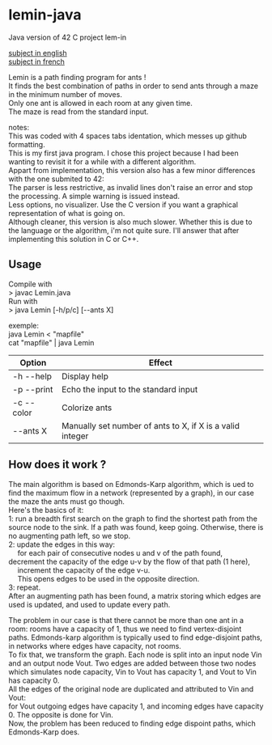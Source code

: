 # lemin-java
Java version of 42 C project lem-in

[subject in english](https://github.com/BNNJ/lemin-java/blob/master/subject/lem-in.en.pdf)\
[subject in french](https://github.com/BNNJ/lemin-java/blob/master/subject/lem-in.fr.pdf)

Lemin is a path finding program for ants !\
It finds the best combination of paths in order to send ants through a maze in the minimum number of moves.\
Only one ant is allowed in each room at any given time.\
The maze is read from the standard input.

notes:\
This was coded with 4 spaces tabs identation, which messes up github formatting.\
This is my first java program. I chose this project because I had been wanting to revisit it for a while with a different algorithm.\
Appart from implementation, this version also has a few minor differences with the one submited to 42:\
The parser is less restrictive, as invalid lines don't raise an error and stop the processing. A simple warning is issued instead.\
Less options, no visualizer. Use the C version if you want a graphical representation of what is going on.\
Although cleaner, this version is also much slower. Whether this is due to the language or the algorithm, i'm not quite sure. I'll answer that after implementing this solution in C or C++.

## Usage
Compile with\
\> javac Lemin.java\
Run with\
\> java Lemin [-h/p/c] [--ants X]

exemple:\
java Lemin < "mapfile"\
cat "mapfile" | java Lemin


| Option | Effect |
|--------|--------|
|-h --help| Display help|
|-p --print| Echo the input to the standard input|
|-c --color| Colorize ants|
|--ants X| Manually set number of ants to X, if X is a valid integer|

## How does it work ?

The main algorithm is based on Edmonds-Karp algorithm, which is ued to find the maximum flow in a network (represented by a graph), in our case the maze the ants must go though.\
Here's the basics of it:\
1: run a breadth first search on the graph to find the shortest path from the source node to the sink. If a path was found, keep going. Otherwise, there is no augmenting path left, so we stop.\
2: update the edges in this way:\
&emsp; for each pair of consecutive nodes u and v of the path found,
&emsp; decrement the capacity of the edge u-v by the flow of that path (1 here),\
&emsp; increment the capacity of the edge v-u.\
&emsp; This opens edges to be used in the opposite direction.\
3: repeat.\
After an augmenting path has been found, a matrix storing which edges are used is updated, and used to update every path.

The problem in our case is that there cannot be more than one ant in a room: rooms have a capacity of 1, thus we need to find vertex-disjoint paths. Edmonds-karp algorithm is typically used to find edge-disjoint paths, in networks where edges have capacity, not rooms.\
To fix that, we transform the graph. Each node is split into an input node Vin and an output node Vout. Two edges are added between those two nodes which simulates node capacity, Vin to Vout has capacity 1, and Vout to Vin has capacity 0.\
All the edges of the original node are duplicated and attributed to Vin and Vout:\
for Vout outgoing edges have capacity 1, and incoming edges have capacity 0. The opposite is done for Vin.\
Now, the problem has been reduced to finding edge dispoint paths, which Edmonds-Karp does.